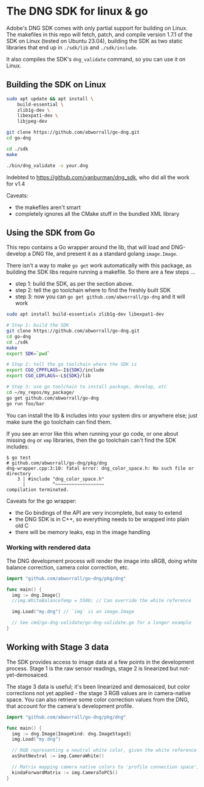 # The DNG SDK for linux & go

Adobe's DNG SDK comes with only partial support for building on Linux.
The makefiles in this repo will fetch, patch, and compile version 1.7.1 of the
SDK on Linux (tested on Ubuntu 23.04), building the SDK as two static
libraries that end up in `./sdk/lib` and `./sdk/include`.

It also compiles the SDK's `dng_validate` command, so you can use it
on Linux.

## Building the SDK on Linux

```sh
sudo apt update && apt install \
    build-essential \
    zlib1g-dev \
    libexpat1-dev \
    libjpeg-dev

git clone https://github.com/abworrall/go-dng.git
cd go-dng

cd ./sdk
make

./bin/dng_validate -v your.dng
```

Indebted to https://github.com/yanburman/dng_sdk, who did all the work
for v1.4

Caveats:
- the makefiles aren't smart
- completely ignores all the CMake stuff in the bundled XML library

## Using the SDK from Go

This repo contains a Go wrapper around the lib, that will load and
DNG-develop a DNG file, and present it as a standard golang
`image.Image`.

There isn't a way to make `go get` work automatically with this
package, as building the SDK libs require running a makefile. So there
are a few steps ...

- step 1: build the SDK, as per the section above.
- step 2: tell the go toolchain where to find the freshly built SDK
- step 3: now you can `go get github.com/abworrall/go-dng` and it will work

```sh
sudo apt install build-essentials zlib1g-dev libexpat1-dev

# Step 1: build the SDK
git clone https://github.com/abworrall/go-dng.git
cd go-dng
cd ./sdk
make
export SDK=`pwd`

# Step 2: tell the go toolchain where the SDK is
export CGO_CPPFLAGS=-I${SDK}/include
export CGO_LDFLAGS=-L${SDK}/lib

# Step 3: use go toolchain to install package, develop, etc
cd ~/my_repos/my_package/
go get github.com/abworrall/go-dng
go run foo/bar
```

You can install the lib & includes into your system dirs or anywhere
else; just make sure the go toolchain can find them.

If you see an error like this when running your go code, or one about
missing `dng` or `xmp` libraries, then the go toolchain can't find the
SDK includes:

```
$ go test
# github.com/abworrall/go-dng/pkg/dng
dng-wrapper.cpp:3:10: fatal error: dng_color_space.h: No such file or directory
    3 | #include "dng_color_space.h"
      |          ^~~~~~~~~~~~~~~~~~~
compilation terminated.
```

Caveats for the go wrapper:
- the Go bindings of the API are very incomplete, but easy to extend
- the DNG SDK is in C++, so everything needs to be wrapped into plain old C
- there will be memory leaks, esp in the image handling

### Working with rendered data

The DNG development process will render the image into sRGB, doing
white balance correction, camera color correction, etc.

```go
import "github.com/abworrall/go-dng/pkg/dng"

func main() {
  img := dng.Image{}
  //img.WhiteBalanceTemp = 5500; // Can override the white reference

  img.Load("my.dng") // `img` is an image.Image

  // See cmd/go-dng-validate/go-dng-validate.go for a longer example
}
```

## Working with Stage 3 data

The SDK provides access to image data at a few points in the
development process. Stage 1 is the raw sensor readings, stage 2 is
linearized but not-yet-demosaiced.

The stage 3 data is useful; it's been linearized and demosaiced, but
color corrections not yet applied - the stage 3 RGB values are in camera-native
space. You can also retrieve some color correction values from the
DNG, that account for the camera's development profile.

```go
import "github.com/abworrall/go-dng/pkg/dng"

func main() {
  img := dng.Image{ImageKind: dng.ImageStage3}
  img.Load("my.dng")

  // RGB representing a neutral white color, given the white reference point
  asShotNeutral := img.CameraWhite()

  // Matrix mapping camera native colors to 'profile connection space', CIEXYZ
  kindaForwardMatrix := img.CameraToPCS()
}
```
